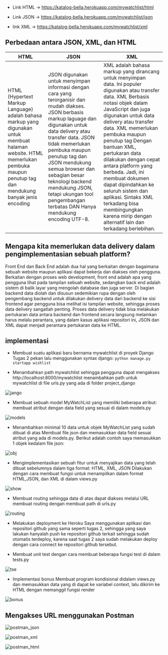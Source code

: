 - Link HTML -> https://katalog-bella.herokuapp.com/mywatchlist/html

- Link JSON -> https://katalog-bella.herokuapp.com/mywatchlist/json

- link XML -> https://katalog-bella.herokuapp.com/mywatchlist/xml

## Perbedaan antara JSON, XML, dan HTML
| HTML | JSON | XML |
| ------------- | ------------- | --------- |
| HTML (Hypertext Markup Language) adalah bahasa markup yang digunakan untuk membuat halaman website. HTML memerlukan pembuka maupun penutup tag dan mendukung banyak jenis encoding | JSON digunakan untuk menyimpan informasi dengan cara yang terorganisir dan mudah diakses. JSON berbasis markup laguage dan digunakan untuk data delivery atau transfer data. JSON tidak memerlukan pembuka maupun penutup tag dan JSON mendukung semua browser dan sebagian besar teknologi backend mendukung JSON, tetapi ukungan tool pengembangan terbatas DAN Hanya mendukung encoding UTF-8.| XML adalah bahasa markup yang dirancang untuk menyimpan data. Ini populer digunakan atau transfer data. XML Berbasis notasi objek dalam JavaScript dan juga digunakan untuk data delivery atau transfer data. XML memerlukan pembuka maupun penutup tag Dengan bantuan XML, pertukaran data dilakukan dengan cepat antara platform yang berbeda. Jadi, ini membuat dokumen dapat dipindahkan ke seluruh sistem dan aplikasi. Sintaks XML terkadang bisa membingungkan karena mirip dengan alternatif lain dan terkadang berlebihan. |

## Mengapa kita memerlukan data delivery dalam pengimplementasian sebuah platform?
Front End dan Back End adalah dua hal yang berkaitan dengan bagaimana sebuah website maupun aplikasi dapat bekerja dan diakses oleh pengguna. Berkaitan dengan proses web development, front end adalah apa yang pengguna lihat pada tampilan sebuah website, sedangkan back end adalah sistem di balik layar yang mengolah database dan juga server. Di bagian backend data diolah dan disusun sedemikian rupa dengan oleh pengembang backend untuk dilakukan delivery data dari backend ke sisi frontend agar pengguna bisa melihat isi tampilan website, sehingga proses data delivery sangatlah penting. Proses data delivery tidak bisa melakukan pertukaran data antara backend dan frontend secara langsung melainkan harus melalu perantara, yang dalam kasus aplikasi repositori ini, JSON dan XML dapat menjadi perantara pertukaran data ke HTML. 

## implementasi
- Membuat suatu aplikasi baru bernama mywatchlist di proyek Django Tugas 2 pekan lalu
menggunakan syntax django:
```python manage.py startapp wishlist```

- Menambahkan path mywatchlist sehingga pengguna dapat mengakses http://localhost:8000/mywatchlist
menambahkan path untuk mywatchlist di file urls.py yang ada di folder project_django

![jango](https://user-images.githubusercontent.com/112465346/191591742-cd61b55a-26fa-46b5-811c-da44b40ec172.png)

- Membuat sebuah model MyWatchList yang memiliki beberapa atribut:
membuat atribut dengan data field yang sesuai di dalam models.py

![models](https://user-images.githubusercontent.com/112465346/191591946-f904353f-482d-48e1-a150-3955647307ae.png)

- Menambahkan minimal 10 data untuk objek MyWatchList yang sudah dibuat di atas
Membuat file json dan memasukkan data field sesuai atribut yang ada di models.py. Berikut adalah contoh saya memasukkan 1 objek kedalam file json:

![obj](https://user-images.githubusercontent.com/112465346/191591348-594188f9-7c32-475f-8a35-728e48bea7e9.png)

- Mengimplementasikan sebuah fitur untuk menyajikan data yang telah dibuat sebelumnya dalam tiga format: HTML, XML, JSON
Dilakukan dengan cara membuat fungsi untuk menampilkan dalam format HTML,JSON, dan XML di dalam views.py

![show](https://user-images.githubusercontent.com/112465346/191591001-52111a8d-de5d-429c-bd40-cee31a95d549.png)

- Membuat routing sehingga data di atas dapat diakses melalui URL
membuat routing dengan membuat path di urls.py

![routing](https://user-images.githubusercontent.com/112465346/191590663-80d00c59-3974-4562-b762-d79534572488.png)

- Melakukan deployment ke Heroku
Saya menggunakan aplikasi dan repositori github yang sama seperti tugas 2, sehingga yang saya lakukan hanyalah push ke repositori github terkait sehingga sudah otomatis terdeploy, karena saat tugas 2 saya sudah melakukan deploy dengan cara connect ke repositori github tersebut.

- Membuat unit test
dengan cara membuat beberapa fungsi test di dalam tests.py

![tse](https://user-images.githubusercontent.com/112465346/191592517-79ffbe21-b7e4-4b87-80fb-6ea2aa396c07.png)


- Implementasi bonus
Membuat program kondisional didalam views.py dan memasukkan data yang di dapat ke variabel context, lalu dikirim ke HTML dengan memanggil fungsi render

![bonus](https://user-images.githubusercontent.com/112465346/191590040-26965eae-005e-471a-a9ef-cdcbbc598d5c.png)

## Mengakses URL menggunakan Postman

![postman_json](https://user-images.githubusercontent.com/112465346/191438366-2ccb09d5-e700-4838-8d3d-75b77f8e2bc3.png)

![postman_xml](https://user-images.githubusercontent.com/112465346/191438405-4a0205c3-b0c9-45c4-acce-a5881987a578.png)

![postman_html](https://user-images.githubusercontent.com/112465346/191438448-fcffdc13-2757-4480-b396-3ef0f2d036f7.png)
